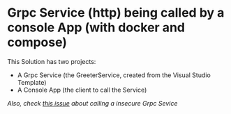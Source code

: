 # Grpc Service (http) being called by a console App (with docker and compose)

This Solution has two projects:
- A Grpc Service (the GreeterService, created from the Visual Studio Template)
- A Console App (the client to call the Service)


*Also, check [this issue](https://github.com/Ewerton/GrpcTest/issues/1)  about calling a insecure Grpc Sevice*
